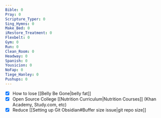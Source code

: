 ```yaml
---
Bible: 0
Pray: 0
Scripture_Typer: 0
Sing_Hymns: 0
Make_Bed: 0
iRestore_Treatment: 0
Flexbelt: 0
Gym: 0
Run: 0
Clean_Room: 0
Headway: 0
Spanish: 0
Yousicion: 0
NoFap: 0
Tiege_Hanley: 0
Pushups: 0
---
```


- [x] How to lose [[Belly Be Gone|belly fat]]
- [x] Open Source College [[Nutrition Curriculum|Nutrition Courses]] (Khan Academy, Study.com, etc)
- [x] Reduce [[Setting up Git Obsidian#Buffer size issue|git repo size]]
